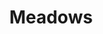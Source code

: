 ---
title: Meadows
phone: (408) 279-7677
website: http://www.communityhousingsv.org/
management: C.H.D. PMS
tags: []
---